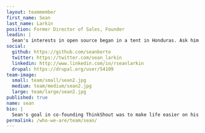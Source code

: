 ```yaml
---
layout: teammember
first_name: Sean
last_name: Larkin
position: Former Director of Sales, Founder
leadin: |
  Sean's interests in open source began in a tent in Honduras. Ask him about it sometime. He leads our strategy and user experience team, helping our clients communicate their vision and engage stakeholders more effectively on the web.
social:
  github: https://github.com/seanberto
  twitter: https://twitter.com/sean_larkin
  linkedin: http://www.linkedin.com/in/rseanlarkin
  drupal: https://drupal.org/user/54109
team-image:
  small: team/small/sean2.jpg
  medium: team/medium/sean2.jpg
  large: team/large/sean2.jpg
published: true
name: sean
bio: |
  Sean's goal in co-founding ThinkShout was to make life easier on his colleagues in the nonprofit sector who were responsible for advocacy campaigns. He brings over twelve years of diverse leadership and technical consulting experience to the team. He has been working with the best and brightest software engineers and designers in the Drupal community for the past eight years. He has led national community organizing initiatives and international relief projects, served as a fundraising strategist for environmental groups worldwide, and ran two open source software consultancies specializing in Drupal development. He holds a masters of public administration (MPA) degree from Syracuse University's Maxwell School. When not in the office, Sean is either fishing on a Northwest stream or at the gym training Brazilian Jiu Jitsu.
permalink: /who-we-are/team/sean/
---
```

